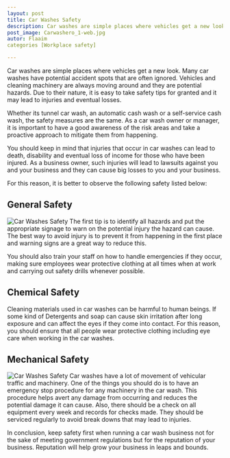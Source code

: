 ```yaml
---
layout: post
title: Car Washes Safety
description: Car washes are simple places where vehicles get a new look. Many car washes have potential accident spots that are often ignored
post_image: Carwashero_1-web.jpg
autor: Flaaim
categories [Workplace safety]

---
```


Car washes are simple places where vehicles get a new look. Many car washes have potential accident spots that are often ignored. Vehicles and cleaning machinery are always moving around and they are potential hazards. Due to their nature, it is easy to take safety tips for granted and it may lead to injuries and eventual losses.


Whether its tunnel car wash, an automatic cash wash or a self-service cash wash, the safety measures are the same. As a car wash owner or manager, it is important to have a good awareness of the risk areas and take a proactive approach to mitigate them from happening.

You should keep in mind that injuries that occur in car washes can lead to death, disability and eventual loss of income for those who have been injured. As a business owner, such injuries will lead to lawsuits against you and your business and they can cause big losses to you and your business.

For this reason, it is better to observe the following safety listed below:

## General Safety
![Car Washes Safety](https://safetyworkblog.com/assets/Carwashero_1-web.jpg)
The first tip is to identify all hazards and put the appropriate signage to warn on the potential injury the hazard can cause. The best way to avoid injury is to prevent it from happening in the first place and warning signs are a great way to reduce this.

You should also train your staff on how to handle emergencies if they occur, making sure employees wear protective clothing at all times when at work and carrying out safety drills whenever possible.

## Chemical Safety
Cleaning materials used in car washes can be harmful to human beings. If some kind of Detergents and soap can cause skin irritation after long exposure and can affect the eyes if they come into contact. For this reason, you should ensure that all people wear protective clothing including eye care when working in the car washes.

## Mechanical Safety
![Car Washes Safety](https://safetyworkblog.com/assets/car-wash-2179231_640.jpg)
Car washes have a lot of movement of vehicular traffic and machinery. One of the things you should do is to have an emergency stop procedure for any machinery in the car wash. This procedure helps avert any damage from occurring and reduces the potential damage it can cause. Also, there should be a check on all equipment every week and records for checks made. They should be serviced regularly to avoid break downs that may lead to injuries.

In conclusion, keep safety first when running a car wash business not for the sake of meeting government regulations but for the reputation of your business. Reputation will help grow your business in leaps and bounds.
